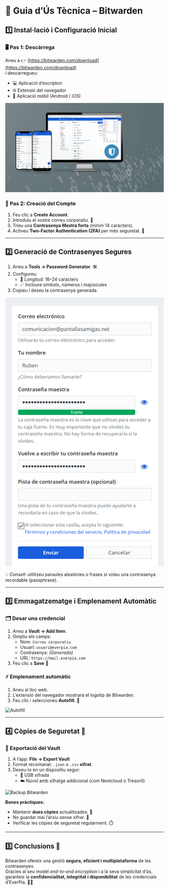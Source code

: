 # 🧭 Guia d’Ús Tècnica – Bitwarden

## 1️⃣ Instal·lació i Configuració Inicial

### 🖥️ Pas 1: Descàrrega
Aneu a 👉 [https://bitwarden.com/download](https://bitwarden.com/download)  
i descarregueu:
- 💻 Aplicació d’escriptori  
- 🌐 Extensió del navegador  
- 📱 Aplicació mòbil (Android / iOS)

![Instal·lació de Bitwarden](Bitwarden-gestor-de-contrasenas.png)

### 🔑 Pas 2: Creació del Compte
1. Feu clic a **Create Account**.  
2. Introduïu el vostre correu corporatiu. 📧  
3. Trieu una **Contrasenya Mestra forta** (mínim 14 caràcters).  
4. Activeu **Two-Factor Authentication (2FA)** per més seguretat. 🔐

---

## 2️⃣ Generació de Contrasenyes Segures

1. Aneu a **Tools → Password Generator**. 🛠️  
2. Configureu:
   - 🔢 Longitud: 16–24 caràcters  
   - ✅ Incloure símbols, números i majúscules  
3. Copieu i deseu la contrasenya generada.

![Generador de contrasenyes](contrasena-Bitwarden.png)

💡 *Consell:* utilitzeu paraules aleatòries o frases si voleu una contrasenya recordable (passphrase).

---

## 3️⃣ Emmagatzematge i Emplenament Automàtic

### 🗂️ Desar una credencial
1. Aneu a **Vault → Add Item**.  
2. Ompliu els camps:
   - Nom: `Correu corporatiu`
   - Usuari: `usuari@everpia.com`
   - Contrasenya: *(Generada)*
   - URL: `https://mail.everpia.com`
3. Feu clic a **Save** 💾

### ⚡ Emplenament automàtic
1. Aneu al lloc web.  
2. L’extensió del navegador mostrarà el logotip de Bitwarden.  
3. Feu clic i seleccioneu **Autofill**. 🚀  

![Autofill](img/bitwarden_autofill.png)

---

## 4️⃣ Còpies de Seguretat 🔄

### 💾 Exportació del Vault
1. A l’app: **File → Export Vault**  
2. Format recomanat: `.json` o `.csv` **xifrat**.  
3. Deseu-lo en un dispositiu segur:
   - 🔐 USB xifrada
   - ☁️ Núvol amb xifratge addicional (com Nextcloud o Tresorit)

![Backup Bitwarden](img/bitwarden_backup.png)

**Bones pràctiques:**
- Mantenir **dues còpies** actualitzades. 🧱  
- No guardar mai l’arxiu sense xifrar. 🚫  
- Verificar les còpies de seguretat regularment. ⏱️  

---

## 5️⃣ Conclusions 🎯

Bitwarden ofereix una gestió **segura, eficient i multiplataforma** de les contrasenyes.  
Gràcies al seu model *end-to-end encryption* i a la seva simplicitat d’ús, garanteix la **confidencialitat, integritat i disponibilitat** de les credencials d’EverPia. 🔐💪
